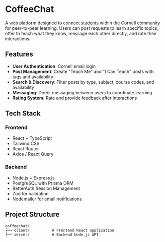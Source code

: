 # CoffeeChat

A web platform designed to connect students within the Cornell community for peer-to-peer learning. Users can post requests to learn specific topics, offer to teach what they know, message each other directly, and rate their interactions.

## Features

- **User Authentication**: Cornell email login
- **Post Management**: Create "Teach Me" and "I Can Teach" posts with tags and availability
- **Search & Discovery**: Filter posts by type, subject, course codes, and availability
- **Messaging**: Direct messaging between users to coordinate learning
- **Rating System**: Rate and provide feedback after interactions

## Tech Stack

### Frontend
- React + TypeScript
- Tailwind CSS
- React Router
- Axios / React Query

### Backend
- Node.js + Express.js
- PostgreSQL with Prisma ORM
- BetterAuth Session Management
- Zod for validation
- Nodemailer for email notifications

## Project Structure

```
coffeechat/
├── client/          # Frontend React application
├── server/          # Backend Node.js API
```
